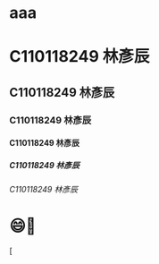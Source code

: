 # aaa
# C110118249 林彥辰
## C110118249 林彥辰
### C110118249 林彥辰
#### C110118249 林彥辰
##### C110118249 林彥辰
###### C110118249 林彥辰
# 😄👶
[
